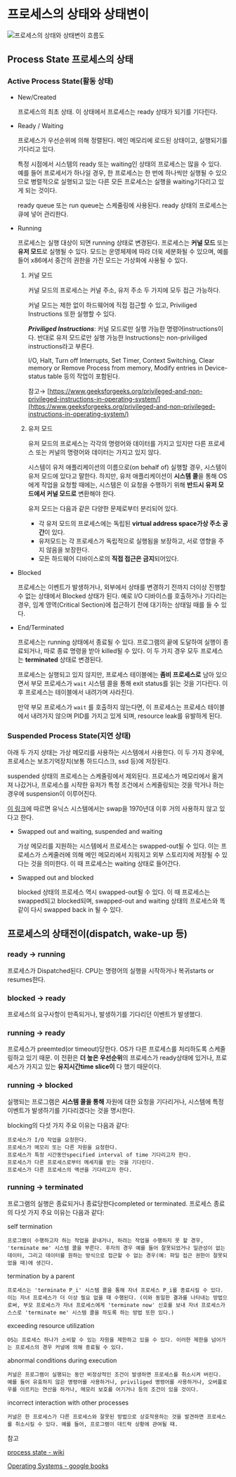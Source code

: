 # 프로세스의 상태와 상태변이

![프로세스의 상태와 상태변이 흐름도](https://user-images.githubusercontent.com/52501513/86213114-2bb4d480-bbb4-11ea-8604-82d85344b815.png)

## Process State 프로세스의 상태

### Active Process State(활동 상태)

- New/Created

    프로세스의 최초 상태. 이 상태에서 프로세스는 ready 상태가 되기를 기다린다.

- Ready / Waiting

    프로세스가 우선순위에 의해 정렬된다. 메인 메모리에 로드된 상태이고, 실행되기를 기다리고 있다.

    특정 시점에서 시스템의 ready 또는 waiting인 상태의 프로세스는 많을 수 있다. 예를 들어 프로세서가 하나일 경우, 한 프로세스는 한 번에 하나씩만 실행될 수 있으므로 병렬적으로 실행되고 있는 다른 모든 프로세스는 실행을 waiting기다리고 있게 되는 것이다.

    ready queue 또는 run queue는 스케줄링에 사용된다. ready 상태의 프로세스는 큐에 넣어 관리한다.

- Running

    프로세스는 실행 대상이 되면 running 상태로 변경된다. 프로세스는 **커널 모드** 또는 **유저 모드**로 실행될 수 있다. 모드는 운영체제에 따라 더욱 세분화될 수 있으며, 예를 들어 x86에서 중간의 권한을 가진 모드는 가상화에 사용될 수 있다.

    1. 커널 모드

        커널 모드의 프로세스는 커널 주소, 유저 주소 두 가지에 모두 접근 가능하다.

        커널 모드는 제한 없이 하드웨어에 직접 접근할 수 있고, Priviliged Instructions 또한 실행할 수 있다.

        ***Priviliged Instructions***: 커널 모드로만 실행 가능한 명령어instructions이다. 반대로 유저 모드로만 실행 가능한 Instructions는 non-priviliged instructions라고 부른다.

        I/O,
        Halt,
        Turn off Interrupts,
        Set Timer,
        Context Switching,
        Clear memory or Remove Process from memory,
        Modify entries in Device-status table 등의 작업이 포함된다.

        참고→ [https://www.geeksforgeeks.org/privileged-and-non-privileged-instructions-in-operating-system/](https://www.geeksforgeeks.org/privileged-and-non-privileged-instructions-in-operating-system/) 

    2. 유저 모드

        유저 모드의 프로세스는 각각의 명령어와 데이터를 가지고 있지만 다른 프로세스 또는 커널의 명령어와 데이터는 가지고 있지 않다.

        시스템이 유저 애플리케이션의 이름으로(on behalf of) 실행할 경우, 시스템이 유저 모드에 있다고 말한다. 하지만, 유저 애플리케이션이 **시스템 콜**을 통해 OS에게 작업을 요청할 때에는, 시스템은 이 요청을 수행하기 위해 **반드시 유저 모드에서 커널 모드로** 변환해야 한다.

        유저 모드는 다음과 같은 다양한 문제로부터 분리되어 있다.

        - 각 유저 모드의 프로세스에는 독립된 **virtual address space가상 주소 공간**이 있다.
        - 유저모드는 각 프로세스가 독립적으로 실행됨을 보장하고, 서로 영향을 주지 않음을 보장한다.
        - 모든 하드웨어 디바이스로의 **직접 접근은 금지**되어있다.

- Blocked

    프로세스는 이벤트가 발생하거나, 외부에서 상태를 변경하기 전까지 더이상 진행할 수 없는 상태에서 Blocked 상태가 된다. 예로 I/O 디바이스를 호출하거나 기다리는 경우, 임계 영역(Critical Section)에 접근하기 전에 대기하는 상태일 때를 들 수 있다.

- End/Terminated

    프로세스는 running 상태에서 종료될 수 있다. 프로그램의 끝에 도달하여 실행이 종료되거나, 따로 종료 명령을 받아 killed될 수 있다. 이 두 가지 경우 모두 프로세스는 **terminated** 상태로 변경된다.

    프로세스는 실행되고 있지 않지만, 프로세스 테이블에는 **좀비 프로세스로** 남아 있으면서 부모 프로세스가 `wait` 시스템 콜을 통해 exit status를 읽는 것을 기다린다. 이후 프로세스는 테이블에서 내려가며 사라진다.

    만약 부모 프로세스가 `wait` 를 호출하지 않는다면, 이 프로세스는 프로세스 테이블에서  내려가지 않으며 PID를 가지고 있게 되며, resource leak를 유발하게 된다.

### Suspended Process State(지연 상태)

아래 두 가지 상태는 가상 메모리를 사용하는 시스템에서 사용한다. 이 두 가지 경우에, 프로세스는 보조기억장치(보통 하드디스크, ssd 등)에 저장된다.

suspended 상태의 프로세스는 스케줄링에서 제외된다. 프로세스가 메모리에서 옮겨져 나갔거나, 프로세스를 시작한 유저가 특정 조건에서 스케줄링되는 것을 막거나 하는 경우에 suspension이 이루어진다.

[이 링크](https://superuser.com/questions/377572/what-is-the-main-purpose-of-the-swapper-process-in-unix)에 따르면 유닉스 시스템에서는 swap을 1970년대 이후 거의 사용하지 않고 있다고 한다. 

- Swapped out and waiting, suspended and waiting

    가상 메모리를 지원하는 시스템에서 프로세스는 swapped-out될 수 있다. 이는 프로세스가 스케줄러에 의해 메인 메모리에서 지워지고 외부 스토리지에 저장될 수 있다는 것을 의미한다. 이 때 프로세스는 waiting 상태로 들어간다.

- Swapped out and blocked

    blocked 상태의 프로세스 역시 swapped-out될 수 있다. 이 때 프로세스는 swapped되고 blocked되며, swapped-out and waiting 상태의 프로세스와 똑같이 다시 swapped back in 될 수 있다.

## 프로세스의 상태전이(dispatch, wake-up 등)

### **ready → running**

프로세스가 Dispatched된다. CPU는 명령어의 실행을 시작하거나 복귀starts or resumes한다.

### **blocked → ready**

프로세스의 요구사항이 만족되거나, 발생하기를 기다리던 이벤트가 발생했다.

### **running → ready**

프로세스가 preemted(or timeout)당한다. OS가 다른 프로세스를 처리하도록 스케줄링하고 있기 때문. 이 전환은 **더 높은 우선순위**의 프로세스가 ready상태에 있거나, 프로세스가 가지고 있는 **유지시간time slice이** 다 했기 때문이다.

### **running → blocked**

실행되는 프로그램은 **시스템 콜을 통해** 자원에 대한 요청을 기다리거나, 시스템에 특정 이벤트가 발생하기를 기다리겠다는 것을 명시한다.

blocking의 다섯 가지 주요 이유는 다음과 같다:

    프로세스가 I/O 작업을 요청한다.
    프로세스가 메모리 또는 다른 자원을 요청한다.
    프로세스가 특정 시간동안specified interval of time 기다리고자 한다.
    프로세스가 다른 프로세스로부터 메세지를 받는 것을 기다린다.
    프로세스가 다른 프로세스의 액션을 기다리고자 한다.

### **running → terminated**

프로그램의 실행은 종료되거나 종료당한다completed or terminated. 프로세스 종료의 다섯 가지 주요 이유는 다음과 같다:

self termination

    프로그램이 수행하고자 하는 작업을 끝내거나, 하려는 작업을 수행하지 못 할 경우, 'terminate me' 시스템 콜을 부른다. 후자의 경우 예를 들어 잘못되었거나 일관성이 없는 데이터, 그리고 데이터를 원하는 방식으로 접근할 수 없는 경우(예: 파일 접근 권한이 잘못되었을 때)에 생긴다. 

termination by a parent

    프로세스는 'terminate P_i' 시스템 콜을 통해 자녀 프로세스 P_i를 종료시킬 수 있다. 이는 자녀 프로세스가 더 이상 필요 없을 때 수행된다. (이와 동일한 결과를 나타내는 방법으로써, 부모 프로세스가 자녀 프로세스에게 'terminate now' 신호를 보내 자녀 프로세스가 스스로 'terminate me' 시스템 콜을 하도록 하는 방법 또한 있다.)

exceeding resource utilization

    OS는 프로세스 하나가 소비할 수 있는 자원을 제한하고 있을 수 있다. 이러한 제한을 넘어가는 프로세스의 경우 커널에 의해 종료될 수 있다.

abnormal conditions during execution

    커널은 프로그램이 실행되는 동안 비정상적인 조건이 발생하면 프로세스를 취소시켜 버린다. 예를 들어 유효하지 않은 명령어를 사용하거나, priviliged 명령어를 사용하거나, 오버플로우를 이르키는 연산을 하거나, 메모리 보호를 어기거나 등의 조건이 있을 것이다.

incorrect interaction with other processes

    커널은 한 프로세스가 다른 프로세스와 잘못된 방법으로 상호작용하는 것을 발견하면 프로세스를 취소시킬 수 있다. 예를 들어, 프로그램이 데드락 상황에 관여될 때.


참고

[process state - wiki](https://en.wikipedia.org/wiki/Process_state)

[Operating Systems - google books](https://books.google.co.kr/books?id=kbBn4X9x2mcC&pg=PA99&lpg=PA99&dq=swapped+and+blocked&source=bl&ots=TnimA2gSxb&sig=ACfU3U395V9iXSFYGRsHETT9e6bST_wiWA&hl=en&sa=X&ved=2ahUKEwiSzLbtj6nqAhVdyIsBHVH_BF4Q6AEwCXoECAoQAQ#v=onepage&q=swapped%20and%20blocked&f=true)
